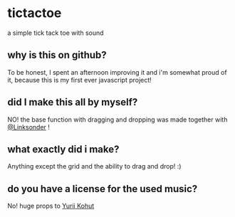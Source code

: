 # tictactoe
 a simple tick tack toe with sound
 
 ## why is this on github?
  To be honest, I spent an afternoon improving it and i'm somewhat proud of it, because this is my first ever javascript project!
 ## did I make this all by myself?
  NO! the base function with dragging and dropping was made together with [@Linksonder](https://github.com/Linksonder) !
 ## what exactly did i make?
  Anything except the grid and the ability to drag and drop! :)
 ## do you have a license for the used music?
  No! huge props to [Yurii Kohut](https://pixabay.com/users/lvymusic-27953103/?utm_source=link-attribution&amp;utm_medium=referral&amp;utm_campaign=music&amp;utm_content=12151) 
 
